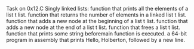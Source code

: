 Task on 0x12.C Singly linked lists:
function that prints all the elements of a list t list.
function that returns the number of elements in a linked list t list.
function that adds a new node at the beginning of a list t list.
function that adds a new node at the end of a list t list.
function that frees a list t list.
function that prints some string beforemain function is executed.
a 64-bit program in assembly that prints Hello, Holberton, followed by a new line.
